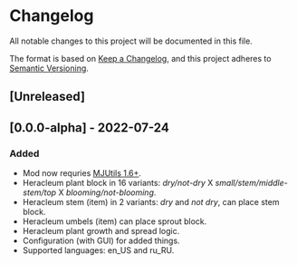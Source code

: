# Changelog

All notable changes to this project will be documented in this file.

The format is based on [Keep a Changelog](https://keepachangelog.com/en/1.0.0/),
and this project adheres to [Semantic Versioning](https://semver.org/spec/v2.0.0.html).

## [Unreleased]

## [0.0.0-alpha] - 2022-07-24
### Added

- Mod now requries [MJUtils 1.6+](https://github.com/MJaroslav/MJUtils).
- Heracleum plant block in 16 variants: *dry/not-dry* X *small/stem/middle-stem/top* X *blooming/not-blooming*.
- Heracleum stem (item) in 2 variants: *dry* and *not dry*, can place stem block.
- Heracleum umbels (item) can place sprout block.
- Heracleum plant growth and spread logic.
- Configuration (with GUI) for added things.
- Supported languages: en_US and ru_RU. 